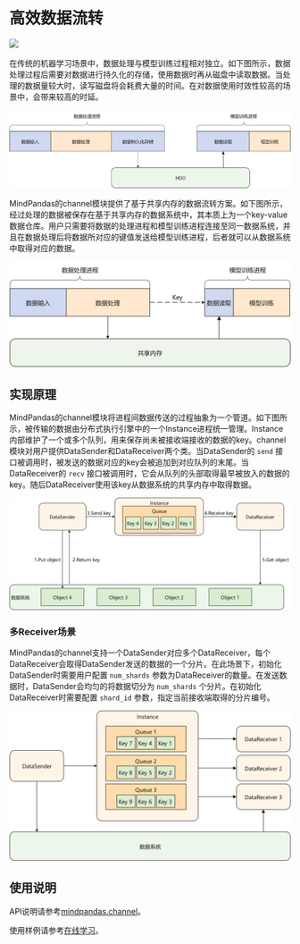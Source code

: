# 高效数据流转

<a href="https://gitee.com/mindspore/docs/blob/master/docs/mindpandas/docs/source_zh_cn/mindpandas_channel.md" target="_blank"><img src="https://mindspore-website.obs.cn-north-4.myhuaweicloud.com/website-images/master/resource/_static/logo_source.png"></a>

在传统的机器学习场景中，数据处理与模型训练过程相对独立。如下图所示，数据处理过程后需要对数据进行持久化的存储，使用数据时再从磁盘中读取数据。当处理的数据量较大时，读写磁盘将会耗费大量的时间。在对数据使用时效性较高的场景中，会带来较高的时延。

![data_io.png](images/mindpandas_io.png)

MindPandas的channel模块提供了基于共享内存的数据流转方案。如下图所示，经过处理的数据被保存在基于共享内存的数据系统中，其本质上为一个key-value数据仓库。用户只需要将数据的处理进程和模型训练进程连接至同一数据系统，并且在数据处理后将数据所对应的键值发送给模型训练进程，后者就可以从数据系统中取得对应的数据。

![channel.png](images/mindpandas_channel.png)

## 实现原理

MindPandas的channel模块将进程间数据传送的过程抽象为一个管道。如下图所示，被传输的数据由分布式执行引擎中的一个Instance进程统一管理。Instance内部维护了一个或多个队列，用来保存尚未被接收端接收的数据的key。channel模块对用户提供DataSender和DataReceiver两个类。当DataSender的 `send` 接口被调用时，被发送的数据对应的key会被追加到对应队列的末尾。当DataReceiver的 `recv` 接口被调用时，它会从队列的头部取得最早被放入的数据的key。随后DataReceiver使用该key从数据系统的共享内存中取得数据。

![channel_impl.png](images/mindpandas_channel_impl.png)

### 多Receiver场景

MindPandas的channel支持一个DataSender对应多个DataReceiver，每个DataReceiver会取得DataSender发送的数据的一个分片。在此场景下，初始化DataSender时需要用户配置 `num_shards` 参数为DataReceiver的数量。在发送数据时，DataSender会均匀的将数据切分为 `num_shards` 个分片。在初始化DataReceiver时需要配置 `shard_id` 参数，指定当前接收端取得的分片编号。

![channel_multirecv.png](images/mindpandas_channel_multirecv.png)

## 使用说明

API说明请参考[mindpandas.channel](https://www.mindspore.cn/mindpandas/docs/zh-CN/master/mindpandas.channel.html)。

使用样例请参考[在线学习](https://www.mindspore.cn/recommender/docs/zh-CN/master/online_learning.html#%E4%BD%BF%E7%94%A8%E6%A0%B7%E4%BE%8B)。